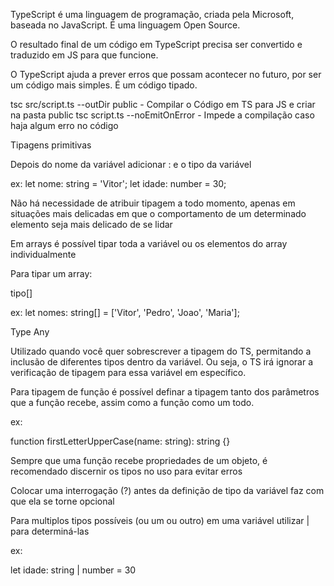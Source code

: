 TypeScript é uma linguagem de programação, criada pela Microsoft, baseada no JavaScript.
É uma linguagem Open Source.

O resultado final de um código em TypeScript precisa ser convertido e traduzido em JS para que funcione.

O TypeScript ajuda a prever erros que possam acontecer no futuro, por ser um código mais simples.
É um código tipado.

tsc src/script.ts --outDir public  - Compilar o Código em TS para JS e criar na pasta public
tsc script.ts --noEmitOnError - Impede a compilação caso haja algum erro no código

Tipagens primitivas

Depois do nome da variável adicionar : e o tipo da variável

ex: 
let nome: string = 'Vitor';
let idade: number = 30;

Não há necessidade de atribuir tipagem a todo momento, apenas em situações mais delicadas em que o comportamento de um determinado elemento seja mais delicado de se lidar

Em arrays é possível tipar toda a variável ou os elementos do array individualmente

Para tipar um array:

tipo[]

ex: 
let nomes: string[] = ['Vitor', 'Pedro', 'Joao', 'Maria'];


Type Any

Utilizado quando você quer sobrescrever a tipagem do TS, permitando a inclusão de diferentes tipos dentro da variável. Ou seja, o TS irá ignorar a verificação de tipagem para essa variável em específico.

Para tipagem de função é possível definar a tipagem tanto dos parâmetros que a função recebe, assim como a função como um todo.

ex:

function firstLetterUpperCase(name: string): string {}

Sempre que uma função recebe propriedades de um objeto, é recomendado discernir os tipos no uso para evitar erros

Colocar uma interrogação (?) antes da definição de tipo da variável faz com que ela se torne opcional

Para multiplos tipos possíveis (ou um ou outro) em uma variável utilizar | para determiná-las

ex: 

let idade: string | number = 30
